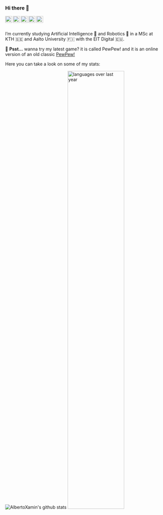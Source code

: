 ### Hi there 👋

<a href="https://www.linkedin.com/in/albertoxamin/">

  <img align="left" alt="Alberto Xamin's Linkdein" width="22px" src="https://cdn1.iconfinder.com/data/icons/logotypes/32/square-linkedin-512.png" />
</a>
<a href="https://github.com/albertoxamin">
  <img align="left" alt="Alberto Xamin's Github" width="22px" src="https://cdn3.iconfinder.com/data/icons/social-rounded-2/72/GitHub-512.png" />
</a>
<a href="https://stackoverflow.com/users/3154909/alberto">
  <img align="left" alt="Alberto Xamin's StackOverflow" width="22px" src="https://cdn0.iconfinder.com/data/icons/social-rounded/72/stackoverflow-512.png" />
</a>
<a href="https://instagram.com/alberto.programmer/">
  <img align="left" alt="Alberto Xamin's Instagram" width="22px" src="https://cdn2.iconfinder.com/data/icons/social-media-applications/64/social_media_applications_3-instagram-512.png" />
</a>
<a href="https://www.xamin.it/">
  <img align="left" alt="Alberto Xamin's Website" width="22px" src="https://cdn3.iconfinder.com/data/icons/social-media-square-4/1024/square-10-512.png" />
</a>
<br/>
<br/>


I’m currently studying Artificial Intelligence 🧠 and Robotics 🤖 in a MSc at KTH :sweden: and Aalto University :finland: with the EIT Digital :eu:.

🤫 **Psst...** wanna try my latest game? it is called PewPew! and it is an online version of an old classic <a href="https://bang.xamin.it">PewPew!</a>

Here you can take a look on some of my stats:

![AlbertoXamin's github stats](https://github-readme-stats.vercel.app/api?username=albertoxamin&show_icons=true&count_private=true)
<img src="https://wakatime.com/share/@99ed6396-cd11-4b90-b234-c7f3b1b0d787/1af6cfb8-5f2a-480d-b9d8-14c5123cd296.svg" alt="languages over last year" width="60%"/>
